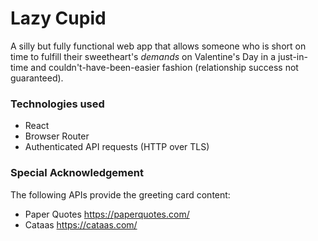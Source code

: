 # Lazy Cupid

A silly but fully functional web app that allows someone who is short on time to fulfill their sweetheart's _demands_ on Valentine's Day in a just-in-time and couldn't-have-been-easier fashion (relationship success not guaranteed).

### Technologies used

- React
- Browser Router
- Authenticated API requests (HTTP over TLS)

### Special Acknowledgement

The following APIs provide the greeting card content:

- Paper Quotes https://paperquotes.com/
- Cataas https://cataas.com/

